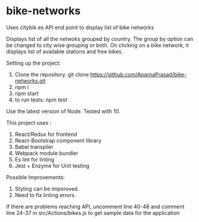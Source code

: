 # bike-networks
Uses citybik.es API end point to display list of bike networks

Displays list of all the netwoks grouped by country. The group by option can be changed to city wise grouping or both. On clicking on a bike network, 
it displays list of available stations and free bikes.

Setting up the project:
1. Clone the repository. git clone https://github.com/AparnaPrasad/bike-networks.git
2. npm i
3. npm start
4. to run tests: npm test

Use the latest version of Node. Tested with 10.

This project uses :
1. React/Redux for frontend
2. React-Bootstrap component library
3. Babel transpiler
4. Webpack module bundler
5. Es lint for linting
6. Jest + Enzyme for Unit testing

Possible Improvements:
1. Styling can be imporoved.
2. Need to fix linting errors.

If there are problems reaching API, uncomment line 40-48 and comment line 24-37 in src/Actions/bikes.js to get sample data for the  application
